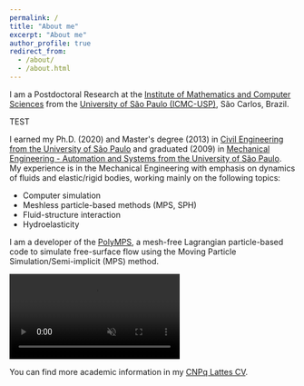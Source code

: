 ```yaml
---
permalink: /
title: "About me"
excerpt: "About me"
author_profile: true
redirect_from: 
  - /about/
  - /about.html
---
```


I am a Postdoctoral Research at the [Institute of Mathematics and Computer Sciences](https://www.icmc.usp.br/en) from the [University of São Paulo (ICMC-USP)](http://www.saocarlos.usp.br/welcome-to-usp-sao-carlos), São Carlos, Brazil. 


TEST


I earned my Ph.D. (2020) and Master's degree (2013) in [Civil Engineering from the University of São Paulo](http://ppgec.poli.usp.br/en) and graduated (2009) in [Mechanical Engineering - Automation and Systems from the University of São Paulo](http://www.pmr.poli.usp.br). My experience is in the Mechanical Engineering with emphasis on dynamics of fluids and elastic/rigid bodies, working mainly on the following topics: 

* Computer simulation
* Meshless particle-based methods (MPS, SPH)
* Fluid-structure interaction
* Hydroelasticity

I am a developer of the [PolyMPS](https://github.com/rubensamarojr/polymps), a mesh-free Lagrangian particle-based code to simulate free-surface flow using the Moving Particle Simulation/Semi-implicit (MPS) method.

<video src="https://user-images.githubusercontent.com/20632175/182661348-2c7ec66c-f9c3-4e97-bbe5-382a4942ca4e.mp4" playsinline autoplay muted loop controls="controls" style="max-width: 700px;">
</video>

You can find more academic information in my [CNPq Lattes CV](http://lattes.cnpq.br/5261068221495559).